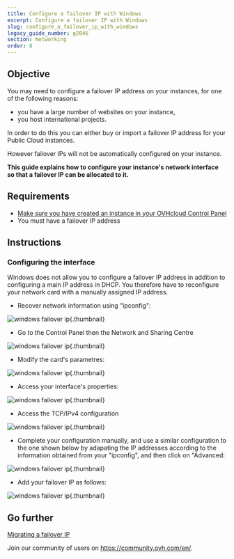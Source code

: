 ```yaml
---
title: Configure a failover IP with Windows
excerpt: Configure a failover IP with Windows
slug: configure_a_failover_ip_with_windows
legacy_guide_number: g2046
section: Networking
order: 8
---
```


## Objective

You may need to configure a failover IP address on your instances, for one of the following reasons:

- you have a large number of websites on your instance, 
- you host international projects.

In order to do this you can either buy or import a failover IP address for your Public Cloud instances. 

However failover IPs will not be automatically configured on your instance. 

**This guide explains how to configure your instance's network interface so that a failover IP can be allocated to it.**

## Requirements

- [Make sure you have created an instance in your OVHcloud Control Panel](../create_an_instance_in_your_ovh_customer_account/)
- You must have a failover IP address

## Instructions

### Configuring the interface

Windows does not allow you to configure a failover IP address in addition to configuring a main IP address in DHCP. You therefore have to reconfigure your network card with a manually assigned IP address. 


- Recover network information using "ipconfig":


![windows failover ip](images/img_3609.jpg){.thumbnail}


- Go to the Control Panel then the Network and Sharing Centre


![windows failover ip](images/img_3602.jpg){.thumbnail}


-  Modify the card's parametres:


![windows failover ip](images/img_3603.jpg){.thumbnail}


- Access your interface's properties:


![windows failover ip](images/img_3604.jpg){.thumbnail}


- Access the TCP/IPv4 configuration


![windows failover ip](images/img_3605.jpg){.thumbnail}


- Complete your configuration manually, and use a similar configuration to the one shown below by adapating the IP addresses according to the information obtained from your "ipconfig", and then click on "Advanced:


![windows failover ip](images/img_3606.jpg){.thumbnail}


- Add your failover IP as follows:


![windows failover ip](images/img_3607.jpg){.thumbnail}


## Go further

[Migrating a failover IP](../migrating_a_failover_ip/)

Join our community of users on <https://community.ovh.com/en/>.
